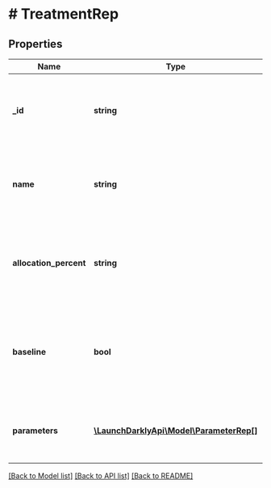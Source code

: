 # # TreatmentRep

## Properties

Name | Type | Description | Notes
------------ | ------------- | ------------- | -------------
**_id** | **string** | The treatment ID. This is the variation ID from the flag. | [optional]
**name** | **string** | The treatment name. This is the variation name from the flag. |
**allocation_percent** | **string** | The percentage of traffic allocated to this treatment during the iteration |
**baseline** | **bool** | Whether this treatment is the baseline to compare other treatments against | [optional]
**parameters** | [**\LaunchDarklyApi\Model\ParameterRep[]**](ParameterRep.md) | Details on the flag and variation used for this treatment | [optional]

[[Back to Model list]](../../README.md#models) [[Back to API list]](../../README.md#endpoints) [[Back to README]](../../README.md)

